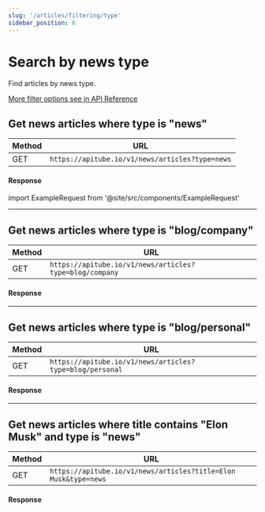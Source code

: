 ```yaml
---
slug: '/articles/filtering/type'
sidebar_position: 6
---
```


# Search by news type

Find articles by news type.

[More filter options see in API Reference](/api-reference/articles)

## Get news articles where type is "news"

| Method | URL                                             |
|--------|-------------------------------------------------|
| GET    | `https://apitube.io/v1/news/articles?type=news` |

#### Response
import ExampleRequest from '@site/src/components/ExampleRequest'

<ExampleRequest url="https://apitube.io/v1/news/articles?limit=2&type=news"></ExampleRequest>

---

## Get news articles where type is "blog/company"

| Method | URL                                                     |
|--------|---------------------------------------------------------|
| GET    | `https://apitube.io/v1/news/articles?type=blog/company` |

#### Response

<ExampleRequest url="https://apitube.io/v1/news/articles?limit=2&type=blog/company"></ExampleRequest>

---

## Get news articles where type is "blog/personal"

| Method | URL                                                      |
|--------|----------------------------------------------------------|
| GET    | `https://apitube.io/v1/news/articles?type=blog/personal` |

#### Response

<ExampleRequest url="https://apitube.io/v1/news/articles?limit=2&type=blog/personal"></ExampleRequest>

---

## Get news articles where title contains "Elon Musk" and type is "news"

| Method | URL                                                             |
|--------|-----------------------------------------------------------------|
| GET    | `https://apitube.io/v1/news/articles?title=Elon Musk&type=news` |

#### Response

<ExampleRequest url="https://apitube.io/v1/news/articles?limit=2&title=Elon Musk&type=news"></ExampleRequest>

